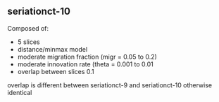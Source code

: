 ## seriationct-10 ##

Composed of:

* 5 slices
* distance/minmax model
* moderate migration fraction (migr = 0.05 to 0.2)
* moderate innovation rate (theta = 0.001 to 0.01
* overlap between slices 0.1 

overlap is different between seriationct-9 and seriationct-10 otherwise identical

